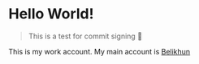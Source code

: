 # Hello World!

> This is a test for commit signing 🔑

This is my work account. My main account is [Belikhun](https://github.com/belivipro9x99)
